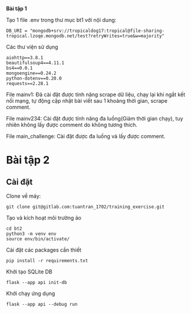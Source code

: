 **Bài tập 1**

Tạo 1 file .env trong thư mục bt1 với nội dung: 


    DB_URI = "mongodb+srv://tropicaldog17:tropical@file-sharing-tropical.lzoqe.mongodb.net/test?retryWrites=true&w=majority"


Các thư viện sử dụng 

    aiohttp==3.8.1
    beautifulsoup4==4.11.1
    bs4==0.0.1
    mongoengine==0.24.2
    python-dotenv==0.20.0
    requests==2.28.1

File mainv1: Đã cài đặt được tính năng scrape dữ liệu, chạy lại khi ngắt kết nối mạng, tự động cập nhật bài viết sau 1 khoảng thời gian, scrape comment.

File mainv234: Cài đặt được tính năng đa luồng(Giảm thời gian chạy), tuy nhiên không lấy được comment do không tương thích.

File main_challenge: Cài đặt được đa luồng và lấy được comment.

# Bài tập 2

## Cài đặt

Clone về máy:

    git clone git@gitlab.com:tuantran_1702/training_exercise.git

Tạo và kích hoạt môi trường ảo

    cd bt2
    python3 -m venv env
    source env/bin/activate/

Cài đặt các packages cần thiết

    pip install -r requirements.txt

Khởi tạo SQLite DB

    flask --app api init-db

Khởi chạy ứng dụng

    flask --app api --debug run


